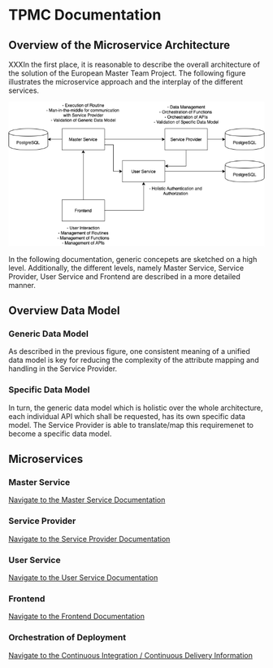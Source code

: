 # TPMC Documentation

## Overview of the Microservice Architecture
XXXIn the first place, it is reasonable to describe the overall architecture of the solution of the European Master Team Project. The following figure illustrates the microservice approach and the interplay of the different services.

![Software Architecture](../resources/images/SoftwareArchitecture_MTP_v2.png)

In the following documentation, generic concepets are sketched on a high level. Additionally, the different levels, namely Master Service, Service Provider, User Service and Frontend are described in a more detailed manner.


## Overview Data Model
### Generic Data Model
As described in the previous figure, one consistent meaning of a unified data model is key for reducing the complexity of the attribute mapping and handling in the Service Provider.

### Specific Data Model
In turn, the generic data model which is holistic over the whole architecture, each individual API which shall be requested, has its own specific data model. The Service Provider is able to translate/map this requiremenet to become a specific data model.

## Microservices
### Master Service
[Navigate to the Master Service Documentation](master_service.md)

### Service Provider
[Navigate to the Service Provider Documentation](service_provider.md)

### User Service
[Navigate to the User Service Documentation](user_service.md)

### Frontend
[Navigate to the Frontend Documentation](frontend_service.md)

### Orchestration of Deployment
[Navigate to the Continuous Integration / Continuous Delivery Information](ci_cd_approach.md)
